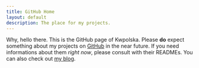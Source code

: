 ```yaml
---
title: GitHub Home
layout: default
description: The place for my projects.
---
```


Why, hello there.  This is the GitHub page of Kwpolska.  Please **do** expect something about my projects on [GitHub][] in the near future.  If you need informations about them *right now*, please consult with their READMEs.  You can also check out [my blog][].

[GitHub]: https://github.com/Kwpolska/
[my blog]: http://kwpolska.tk/
